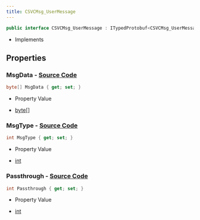 ```yaml
---
title: CSVCMsg_UserMessage
---
```


```csharp
public interface CSVCMsg_UserMessage : ITypedProtobuf<CSVCMsg_UserMessage>, INativeHandle, INetMessage<CSVCMsg_UserMessage>, IDisposable
```

- Implements

## Properties

### **MsgData** - [Source Code](https://github.com/swiftly-solution/swiftlys2/blob/main/managed/src/SwiftlyS2.Generated/Protobufs/Interfaces/CSVCMsg_UserMessage.cs#L21)

```csharp
byte[] MsgData { get; set; }
```

- Property Value

- [byte](https://learn.microsoft.com/dotnet/api/system.byte)[]

### **MsgType** - [Source Code](https://github.com/swiftly-solution/swiftlys2/blob/main/managed/src/SwiftlyS2.Generated/Protobufs/Interfaces/CSVCMsg_UserMessage.cs#L18)

```csharp
int MsgType { get; set; }
```

- Property Value

- [int](https://learn.microsoft.com/dotnet/api/system.int32)

### **Passthrough** - [Source Code](https://github.com/swiftly-solution/swiftlys2/blob/main/managed/src/SwiftlyS2.Generated/Protobufs/Interfaces/CSVCMsg_UserMessage.cs#L24)

```csharp
int Passthrough { get; set; }
```

- Property Value

- [int](https://learn.microsoft.com/dotnet/api/system.int32)

